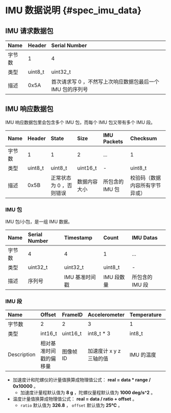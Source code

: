 # IMU 数据说明 {#spec_imu_data}

## IMU 请求数据包

| Name | Header | Serial Number |
| :--- | :----- | :------------ |
| 字节数 | 1 | 4 |
| 类型 | uint8_t | uint32_t |
| 描述 | 0x5A | 首次请求写 0 ，不然写上次响应数据包最后一个 IMU 包的序列号 |

## IMU 响应数据包

IMU 响应数据包里会包含多个 IMU 包，而每个 IMU 包又带有多个 IMU 段。

| Name | Header | State | Size | IMU Packets | Checksum |
| :--- | :----- | :---- | :--- | :---------- | :------- |
| 字节数 | 1 | 1 | 2 | ... | 1 |
| 类型 | uint8_t | uint8_t | uint16_t | - | uint8_t |
| 描述 | 0x5B | 正常状态为 0 ，否则错误 | 数据内容大小 | 所包含的 IMU 包 | 校验码（数据内容所有字节异或） |

### IMU 包

IMU 包/小包，是一组 IMU 数据。

| Name | Serial Number | Timestamp | Count | IMU Datas |
| :--- | :------------ | :-------- | :---- | :-------- |
| 字节数 | 4 | 4 | 1 | ... |
| 类型 | uint32_t | uint32_t | uint8_t | - |
| 描述 | 序列号 | IMU 基准时间戳 | IMU 段数量 | 所包含的 IMU 段 |

### IMU 段

| Name | Offset | FrameID | Accelerometer | Temperature | Gyroscope |
| :--- | :----- | :------ | :------------ | :---------- | :-------- |
| 字节数 | 2 | 2 | 3 | 1 | 3 |
| 类型 | int16_t | uint16_t | int8_t * 3 | int8_t | int8_t * 3 |
| Description | 相对基准时间戳的偏移量 | 图像帧 ID | 加速度计 x y z 三轴的值 | IMU 的温度 | 陀螺仪 x y z 三轴的值 |

* 加速度计和陀螺仪的计量值换算成物理值公式： **real = data * range / 0x10000** 。
  * 加速度计量程默认值为 **8 g** ，陀螺仪量程默认值为 **1000 deg/s^2** 。
* 温度计量值换算成物理值公式： **real = data / ratio + offset** 。
  * ``ratio`` 默认值为 **326.8** ， ``offset`` 默认值为 **25℃** 。
